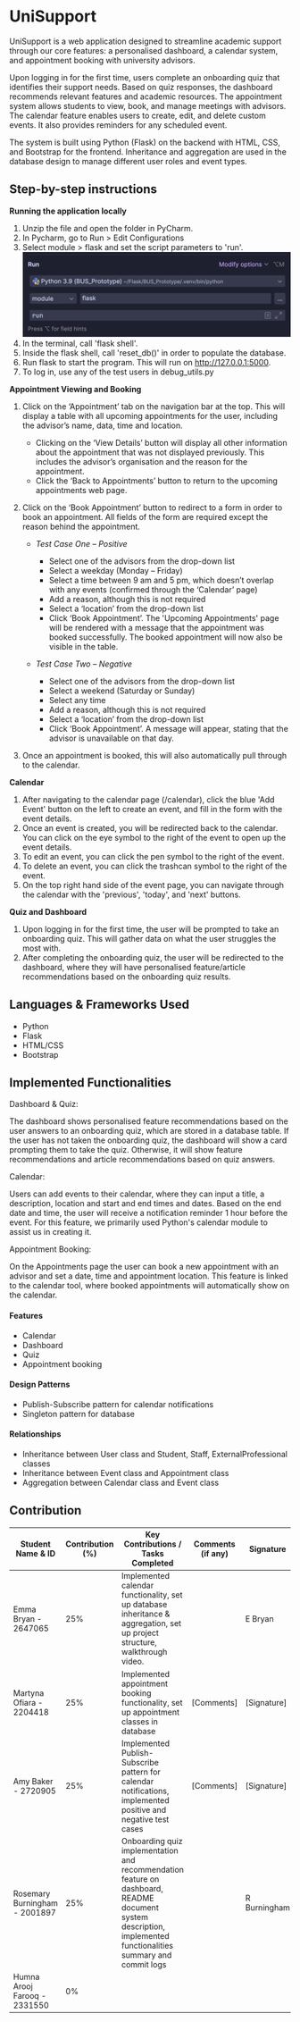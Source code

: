 # UniSupport

UniSupport is a web application designed to streamline academic support through our core features: a personalised dashboard, a calendar system, and appointment booking with university advisors. 

Upon logging in for the first time, users complete an onboarding quiz that identifies their support needs. Based on quiz responses, the dashboard recommends relevant features and academic resources. The appointment system allows students to view, book, and manage meetings with advisors. The calendar feature enables users to create, edit, and delete custom events. It also provides reminders for any scheduled event.

The system is built using Python (Flask) on the backend with HTML, CSS, and Bootstrap for the frontend. Inheritance and aggregation are used in the database design to manage different user roles and event types.

## Step-by-step instructions

**Running the application locally**
1. Unzip the file and open the folder in PyCharm.
2. In Pycharm, go to Run > Edit Configurations
3. Select module > flask and set the script parameters to 'run'.
![Screenshot of Quiz App](/app/static/screenshot.png)
4. In the terminal, call 'flask shell'.
5. Inside the flask shell, call 'reset_db()' in order to populate the database.
6. Run flask to start the program. This will run on http://127.0.0.1:5000.
7. To log in, use any of the test users in debug_utils.py

**Appointment Viewing and Booking**
1.	Click on the ‘Appointment’ tab on the navigation bar at the top. This will display a table with all upcoming appointments for the user, including the advisor’s name, data, time and location.
    - Clicking on the ‘View Details’ button will display all other information about the appointment that was not displayed previously. This includes the advisor’s organisation and the reason for the appointment.
    - Click the ‘Back to Appointments’ button to return to the upcoming appointments web page.
      
2.	Click on the ‘Book Appointment’ button to redirect to a form in order to book an appointment. All fields of the form are required except the reason behind the appointment. 
      - _Test Case One – Positive_
          - Select one of the advisors from the drop-down list
          - Select a weekday (Monday – Friday)
          - Select a time between 9 am and 5 pm, which doesn’t overlap with any events (confirmed through the ‘Calendar’ page)
          - Add a reason, although this is not required
          - Select a ‘location’ from the drop-down list
          - Click ‘Book Appointment’. The 'Upcoming Appointments' page will be rendered with a message that the appointment was booked successfully. The booked appointment will now also be visible in the table.
            
      - _Test Case Two – Negative_
          - Select one of the advisors from the drop-down list
          - Select a weekend (Saturday or Sunday)
          - Select any time
          - Add a reason, although this is not required
          - Select a ‘location’ from the drop-down list
          - Click ‘Book Appointment’. A message will appear, stating that the advisor is unavailable on that day.

3. Once an appointment is booked, this will also automatically pull through to the calendar.

**Calendar**
1. After navigating to the calendar page (/calendar), click the blue 'Add Event' button on the left to create an event, and fill in the form with the event details.
2. Once an event is created, you will be redirected back to the calendar. You can click on the eye symbol to the right of the event to open up the event details.
3. To edit an event, you can click the pen symbol to the right of the event.
4. To delete an event, you can click the trashcan symbol to the right of the event.
5. On the top right hand side of the event page, you can navigate through the calendar with the 'previous', 'today', and 'next' buttons.

**Quiz and Dashboard**
1. Upon logging in for the first time, the user will be prompted to take an onboarding quiz. This will gather data on what the user struggles the most with.
2. After completing the onboarding quiz, the user will be redirected to the dashboard, where they will have personalised feature/article recommendations based on the onboarding quiz results.


## Languages & Frameworks Used

- Python
- Flask
- HTML/CSS
- Bootstrap

## Implemented Functionalities

Dashboard & Quiz: 

The dashboard shows personalised feature recommendations based on the user answers to an onboarding quiz, which are stored in a database table. If the user has not taken the onboarding quiz, the dashboard will show a card prompting them to take the quiz. Otherwise, it will show feature recommendations and article recommendations based on quiz answers.

Calendar: 

Users can add events to their calendar, where they can input a title, a description, location and start and end times and dates. Based on the end date and time, the user will receive a notification reminder 1 hour before the event. For this feature, we primarily used Python's calendar module to assist us in creating it.

Appointment Booking: 

On the Appointments page the user can book a new appointment with an advisor and set a date, time and appointment location. This feature is linked to the calendar tool, where booked appointments will automatically show on the calendar.

#### Features
- Calendar
- Dashboard
- Quiz
- Appointment booking

#### Design Patterns
- Publish-Subscribe pattern for calendar notifications
- Singleton pattern for database

#### Relationships
- Inheritance between User class and Student, Staff, ExternalProfessional classes
- Inheritance between Event class and Appointment class
- Aggregation between Calendar class and Event class

## Contribution

| Student Name & ID             | Contribution (%) | Key Contributions / Tasks Completed                                                                                                                             | Comments (if any) | Signature    |
|-------------------------------|------------------|-----------------------------------------------------------------------------------------------------------------------------------------------------------------|-------------------|--------------|
| Emma Bryan - 2647065          | 25%              | Implemented calendar functionality, set up database inheritance & aggregation, set up project structure, walkthrough video.                                     |                   | E Bryan      |
| Martyna Ofiara - 2204418      | 25%              | Implemented appointment booking functionality, set up appointment classes in database                                                                           | [Comments]        | [Signature]  |
| Amy Baker - 2720905           | 25%              | Implemented Publish-Subscribe pattern for calendar notifications, implemented positive and negative test cases                                                  | [Comments]        | [Signature]  |
| Rosemary Burningham - 2001897 | 25%              | Onboarding quiz implementation and recommendation feature on dashboard, README document system description, implemented functionalities summary and commit logs |                   | R Burningham |
| Humna Arooj Farooq - 2331550  | 0%               |                                                                                                                                                                 |                   |              |
